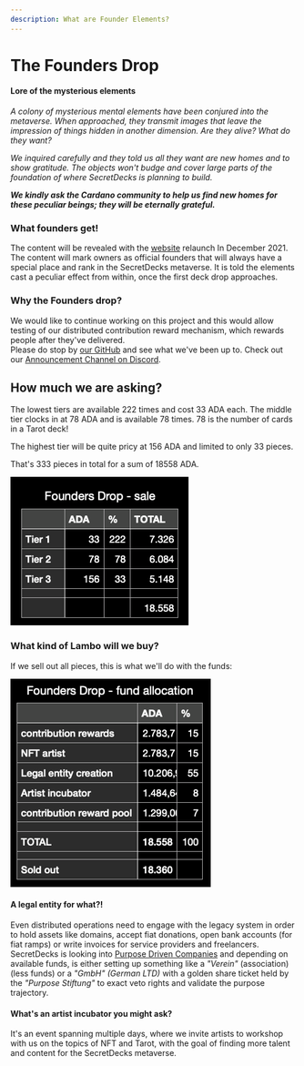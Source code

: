 ```yaml
---
description: What are Founder Elements?
---
```


# The Founders Drop

#### Lore of the mysterious elements

_A colony of mysterious mental elements have been conjured into the metaverse. When approached, they transmit images that leave the impression of things hidden in another dimension. Are they alive? What do they want?_&#x20;

_We inquired carefully and they told us all they want are new homes and to show gratitude. The objects won't budge and cover large parts of the foundation of where SecretDecks is planning to build._&#x20;

_**We kindly ask the Cardano community to help us find new homes for these peculiar beings; they will be eternally grateful.**_

### What founders get!

The content will be revealed with the [website](https://www.secretdecks.com) relaunch In December 2021. The content will mark owners as official founders that will always have a special place and rank in the SecretDecks metaverse. It is told the elements cast a peculiar effect from within, once the first deck drop approaches.

### Why the Founders drop?

We would like to continue working on this project and this would allow testing of our distributed contribution reward mechanism, which rewards people after they've delivered. \
Please do stop by [our GitHub](https://github.com/SecretDecks) and see what we've been up to. Check out our [Announcement Channel on Discord](https://discord.gg/vyA89FyCfn).

## How much we are asking?

The lowest tiers are available 222 times and cost 33 ADA each. The middle tier clocks in at 78 ADA and is available 78 times. 78 is the number of cards in a Tarot deck!

The highest tier will be quite pricy at 156 ADA and limited to only 33 pieces.&#x20;

That's 333 pieces in total for a sum of 18558 ADA.

![](<../../.gitbook/assets/Screenshot 2021-09-11 at 18.28.16.png>)

### What kind of Lambo will we buy?

If we sell out all pieces, this is what we'll do with the funds:

![](<../../.gitbook/assets/Screenshot 2021-09-13 at 11.13.55.png>)

#### A legal entity for what?!

Even distributed operations need to engage with the legacy system in order to hold assets like domains, accept fiat donations, open bank accounts (for fiat ramps) or write invoices for service providers and freelancers. SecretDecks is looking into [Purpose Driven Companies](https://stiftung-verantwortungseigentum.de/) and depending on available funds, is either setting up something like a _"Verein"_ (association) (less funds) or a _"GmbH" (_German LTD_)_ with a golden share ticket held by the _"Purpose Stiftung"_ to exact veto rights and validate the purpose trajectory.

#### What's an artist incubator you might ask?&#x20;

It's an event spanning multiple days, where we invite artists to workshop with us on the topics of NFT and Tarot, with the goal of finding more talent and content for the SecretDecks metaverse.
